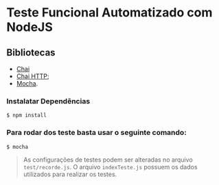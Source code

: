 # Teste Funcional Automatizado com NodeJS

## Bibliotecas
* [Chai](https://www.chaijs.com/api/)
* [Chai HTTP](https://www.chaijs.com/plugins/chai-http/);
* [Mocha](https://mochajs.org/).

### Instalatar Dependências
``
$ npm install
``
### Para rodar dos teste basta usar o seguinte comando:
``
$ mocha
``

> As configurações de testes podem ser alteradas no arquivo ``test/recorde.js``. O arquivo ``indexTeste.js`` possuem os dados utilizados para realizar os testes.
